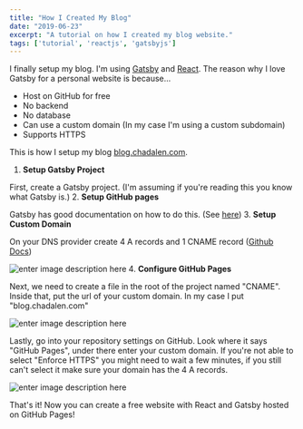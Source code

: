 ```yaml
---
title: "How I Created My Blog"
date: "2019-06-23"
excerpt: "A tutorial on how I created my blog website."
tags: ['tutorial', 'reactjs', 'gatsbyjs']
---
```


I finally setup my blog. I'm using [Gatsby](https://www.gatsbyjs.org/) and [React](https://reactjs.org/). The reason why I love Gatsby for a personal website is because...

 - Host on GitHub for free
 - No backend
 - No database
 - Can use a custom domain (In my case I'm using a custom subdomain)
 - Supports HTTPS

This is how I setup my blog [blog.chadalen.com](blog.chadalen.com).

 1. **Setup Gatsby Project**

First, create a Gatsby project. (I'm assuming if you're reading this you know what Gatsby is.)
 2. **Setup GitHub pages**

 Gatsby has good documentation on how to do this. (See [here](https://www.gatsbyjs.org/docs/how-gatsby-works-with-github-pages/)) 
 3. **Setup Custom Domain**

On your DNS provider create 4 A records and 1 CNAME record ([Github Docs](https://help.github.com/en/articles/setting-up-an-apex-domain))

![enter image description here](https://i.imgur.com/Z92xbSX.png)
 4. **Configure GitHub Pages**

Next, we need to create a file in the root of the project named "CNAME". Inside that, put the url of your custom domain. In my case I put "blog.chadalen.com"

![enter image description here](https://i.imgur.com/8gMrG3e.png)

Lastly, go into your repository settings on GitHub. Look where it says "GitHub Pages", under there enter your custom domain. If you're not able to select "Enforce HTTPS" you might need to wait a few minutes, if you still can't select it make sure your domain has the 4 A records.

![enter image description here](https://i.imgur.com/sQw8hV7.png)

That's it! Now you can create a free website with React and Gatsby hosted on GitHub Pages!
